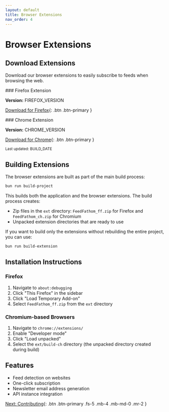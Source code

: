 ```yaml
---
layout: default
title: Browser Extensions
nav_order: 4
---
```


# Browser Extensions

## Download Extensions

Download our browser extensions to easily subscribe to feeds when browsing the web.

<div class="download-container" markdown="1">
### Firefox Extension

**Version:** FIREFOX_VERSION

[Download for Firefox](FIREFOX_DOWNLOAD_URL){: .btn .btn-primary }
</div>

<div class="download-container" markdown="1">
### Chrome Extension

**Version:** CHROME_VERSION

[Download for Chrome](CHROME_DOWNLOAD_URL){: .btn .btn-primary }
</div>

<small>Last updated: BUILD_DATE</small>

## Building Extensions

The browser extensions are built as part of the main build process:

```bash
bun run build-project
```

This builds both the application and the browser extensions. The build process creates:

- Zip files in the `ext` directory: `FeedFathom_ff.zip` for Firefox and `FeedFathom_ch.zip` for Chromium
- Unpacked extension directories that are ready to use

If you want to build only the extensions without rebuilding the entire project, you can use:

```bash
bun run build-extension
```

## Installation Instructions

### Firefox

1. Navigate to `about:debugging`
2. Click "This Firefox" in the sidebar
3. Click "Load Temporary Add-on"
4. Select `FeedFathom_ff.zip` from the `ext` directory

### Chromium-based Browsers

1. Navigate to `chrome://extensions/`
2. Enable "Developer mode"
3. Click "Load unpacked"
4. Select the `ext/build-ch` directory (the unpacked directory created during build)

## Features

- Feed detection on websites
- One-click subscription
- Newsletter email address generation
- API instance integration

[Next: Contributing](./contributing.md){: .btn .btn-primary .fs-5 .mb-4 .mb-md-0 .mr-2 }
